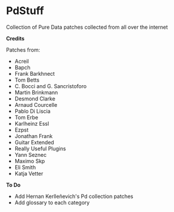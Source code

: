 # PdStuff
Collection of Pure Data patches collected from all over the internet

**Credits**

Patches from: 
* Acreil
* Bapch
* Frank Barkhnect
* Tom Betts
* C. Bocci and G. Sancristoforo
* Martin Brinkmann
* Desmond Clarke
* Arnaud Courcelle
* Pablo Di Liscia
* Tom Erbe
* Karlheinz Essl
* Ezpst
* Jonathan Frank
* Guitar Extended
* Really Useful Plugins
* Yann Seznec
* Maximo Skp
* Eli Smith
* Katja Vetter


**To Do**
* Add Hernan Kerlleñevich's Pd collection patches
* Add glossary to each category
